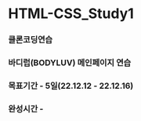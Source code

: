 # HTML-CSS_Study1

### 클론코딩연습
### 바디럽(BODYLUV) 메인페이지 연습
### 목표기간 - 5일(22.12.12 - 22.12.16)
### 완성시간 - 
